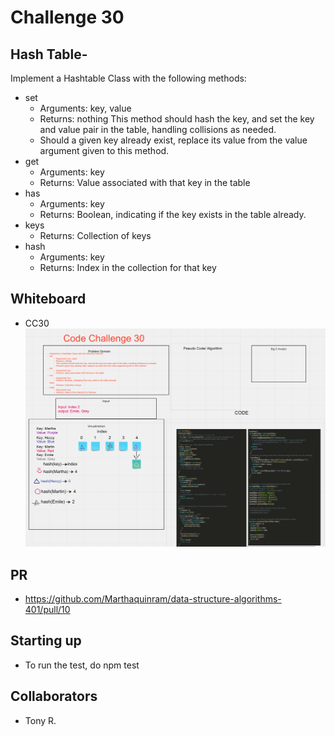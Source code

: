 # Challenge 30

## Hash Table-

Implement a Hashtable Class with the following methods:

- set
  - Arguments: key, value
  - Returns: nothing
    This method should hash the key, and set the key and value pair in the table, handling collisions as needed.
  - Should a given key already exist, replace its value from the value argument given to this method.
- get
  - Arguments: key
  - Returns: Value associated with that key in the table
- has
  - Arguments: key
  - Returns: Boolean, indicating if the key exists in the table already.
- keys
  - Returns: Collection of keys
- hash
  - Arguments: key
  - Returns: Index in the collection for that key

## Whiteboard

- CC30
  ![CC30](./cc30.png)

## PR

- <https://github.com/Marthaquinram/data-structure-algorithms-401/pull/10>

## Starting up

- To run the test, do npm test

## Collaborators

- Tony R.
